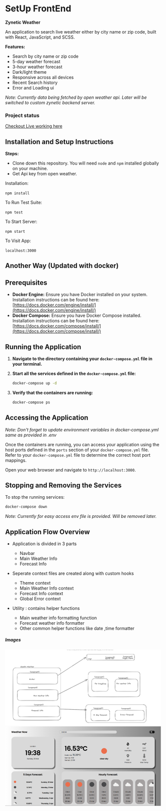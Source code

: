 <h1>SetUp FrontEnd</h1>

**Zynetic Weather**

An application to search live weather either by city name or zip code, built with React, JavaScript, and SCSS.

**Features:**
* Search by city name or zip code
* 5-day weather forecast
* 3-hour weather forecast
* Dark/light theme
* Responsive across all devices
* Recent Search history
* Error and Loading ui


*Note:  Currently data being fetched by open weather api. Later will be switched to custom zynetic backend server.*

<h3>Project status</h3>

[Checkout Live working here](https://zyneticweather0.netlify.app/)


## Installation and Setup Instructions
 
**Steps:**
* Clone down this repository. You will need `node` and `npm` installed globally on your machine.
* Get Api key from open weather.  


Installation:

`npm install`  

To Run Test Suite:  

`npm test`  

To Start Server:

`npm start`  

To Visit App:

`localhost:3000`  


## Another Way (Updated with docker)

## Prerequisites

* **Docker Engine:** Ensure you have Docker installed on your system. Installation instructions can be found here: [https://docs.docker.com/engine/install/](https://docs.docker.com/engine/install/)
* **Docker Compose:** Ensure you have Docker Compose installed. Installation instructions can be found here: [https://docs.docker.com/compose/install/](https://docs.docker.com/compose/install/)


## Running the Application

1.  **Navigate to the directory containing your `docker-compose.yml` file in your terminal.**

2.  **Start all the services defined in the `docker-compose.yml` file:**

    ```bash
    docker-compose up -d
    ```


3.  **Verify that the containers are running:**

    ```bash
    docker-compose ps
    ```


## Accessing the Application

*Note: Don't forget to update environment variables in docker-compose.yml same as provided in .env*

Once the containers are running, you can access your application using the host ports defined in the `ports` section of your `docker-compose.yml` file. Refer to your `docker-compose.yml` file to determine the correct host port mappings.


Open your web browser and navigate to `http://localhost:3000`.

## Stopping and Removing the Services

To stop the running services:

```bash
docker-compose down
```


*Note:  Currently for easy access env file is provided. Will be removed later.*

## Application Flow Overview

* Application is divided in 3 parts
   * Navbar
   * Main Weather Info
   * Forecast Info

* Seperate context files are created along with custom hooks
   * Theme context
   * Main Weather Info context
   * Forecast Info context
   * Global Error context

* Utility : contains helper functions
   * Main weather info formatting function
   * Forecast weather info formatter
   * Other common helper functions like date ,time formatter     

<h5>Images</h5>
<img src="./uiFlow.png"/>
<img src="./sampleImg.png"/>



